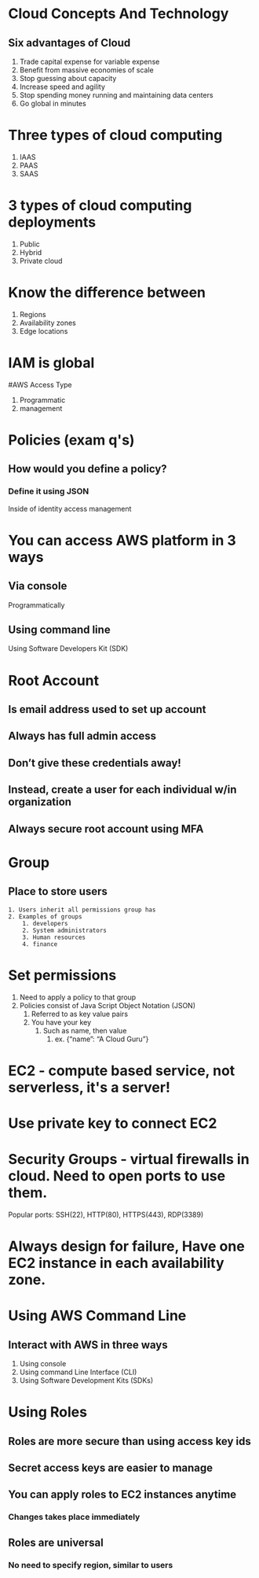# Cloud Concepts And Technology
## Six advantages of Cloud 
1. Trade capital expense for variable expense
2. Benefit from massive economies of scale
3. Stop guessing about capacity
4. Increase speed and agility
5. Stop spending money running and maintaining data centers
6. Go global in minutes

# Three types of cloud computing
1. IAAS
2. PAAS
3. SAAS

# 3 types of cloud computing deployments
1. Public
2. Hybrid
3. Private cloud

# Know the difference between
1. Regions
2. Availability zones
3. Edge locations 

# IAM is global

#AWS Access Type
1. Programmatic
2. management

# Policies (exam q's)
## How would you define a policy?
### Define it using JSON
Inside of identity access management

# You can access AWS platform in 3 ways
## Via console
Programmatically
## Using command line
Using Software Developers Kit (SDK)

# Root Account
## Is email address used to set up account
## Always has full admin access
## Don’t give these credentials away!
## Instead, create a user for each individual w/in organization
## Always secure root account using MFA

# Group 
## Place to store users
    1. Users inherit all permissions group has
    2. Examples of groups
        1. developers
        2. System administrators
        3. Human resources
        4. finance

# Set permissions
1. Need to apply a policy to that group
2. Policies consist of Java Script Object Notation (JSON)
    1. Referred to as key value pairs
    2. You have your key
        1. Such as name, then value
            1. ex. {“name”: “A Cloud Guru”}

# EC2 - compute based service, not serverless, it's a server!

# Use private key to connect EC2

# Security Groups - virtual firewalls in cloud. Need to open ports to use them. 
Popular ports: SSH(22), HTTP(80), HTTPS(443), RDP(3389)

# Always design for failure, Have one EC2 instance in each availability zone.

# Using AWS Command Line
## Interact with AWS in three ways
1. Using console
2. Using command Line Interface (CLI)
3. Using Software Development Kits (SDKs)

# Using Roles
## Roles are more secure than using access key ids
## Secret access keys are easier to manage
## You can apply roles to EC2 instances anytime

### Changes takes place immediately

## Roles are universal
### No need to specify region, similar to users


